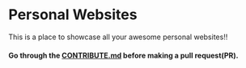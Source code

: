 # Personal Websites
This is a place to showcase all your awesome personal websites!!

#### Go through the [CONTRIBUTE.md](CONTRIBUTE.md) before making a pull request(PR).
